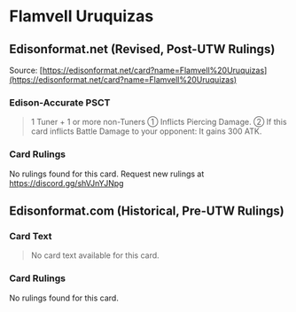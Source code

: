 # Flamvell Uruquizas

## Edisonformat.net (Revised, Post-UTW Rulings)

Source: [https://edisonformat.net/card?name=Flamvell%20Uruquizas](https://edisonformat.net/card?name=Flamvell%20Uruquizas)

### Edison-Accurate PSCT

> 1 Tuner + 1 or more non-Tuners
> ① Inflicts Piercing Damage.
> ② If this card inflicts Battle Damage to your opponent: It gains 300 ATK.

### Card Rulings

No rulings found for this card. Request new rulings at https://discord.gg/shVJnYJNpg


## Edisonformat.com (Historical, Pre-UTW Rulings)

### Card Text

> No card text available for this card.

### Card Rulings

No rulings found for this card.


